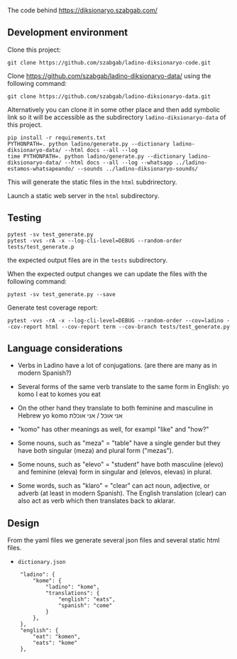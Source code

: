 The code behind https://diksionaryo.szabgab.com/


## Development environment

Clone this project:

```
git clone https://github.com/szabgab/ladino-diksionaryo-code.git
```

Clone https://github.com/szabgab/ladino-diksionaryo-data/ using the following command:

```
git clone https://github.com/szabgab/ladino-diksionaryo-data.git
```

Alternatively you can clone it in some other place and then add symbolic link so it will be accessible as
the subdirectory `ladino-diksionaryo-data` of this project.


```
pip install -r requirements.txt
PYTHONPATH=. python ladino/generate.py --dictionary ladino-diksionaryo-data/ --html docs --all --log
time PYTHONPATH=. python ladino/generate.py --dictionary ladino-diksionaryo-data/ --html docs --all --log --whatsapp ../ladino-estamos-whatsapeando/ --sounds ../ladino-diksionaryo-sounds/
```

This will generate the static files in the `html` subdrirectory.

Launch a static web server in the `html` subdirectory.

## Testing

```
pytest -sv test_generate.py
pytest -vvs -rA -x --log-cli-level=DEBUG --random-order tests/test_generate.p
```

the expected output files are in the `tests` subdirectory.

When the expected output changes we can update the files with the following command:

```
pytest -sv test_generate.py --save
```

Generate test coverage report:

```
pytest -vvs -rA -x --log-cli-level=DEBUG --random-order --cov=ladino --cov-report html --cov-report term --cov-branch tests/test_generate.py
```

## Language considerations

* Verbs in Ladino have a lot of conjugations. (are there are many as in modern Spanish?)

* Several forms of the same verb translate to the same form in English:
  yo komo     I eat
  to komes    you eat

* On the other hand they translate to both feminine and masculine in Hebrew
  yo komo     אני אוכל / אני אוכלת

* "komo" has other meanings as well, for exampl "like" and "how?"

* Some nouns, such as "meza" = "table" have a single gender but they have both singular (meza) and plural form ("mezas").
* Some nouns, such as "elevo" =  "student" have both masculine (elevo) and feminine (eleva) form in singular and (elevos, elevas) in plural.
* Some words, such as "klaro" = "clear" can act noun, adjective, or adverb (at least in modern Spanish).
  The English translation (clear) can also act as verb which then translates back to aklarar.

## Design

From the yaml files we generate several json files and several static html files.

* `dictionary.json`

```
    "ladino": {
        "kome": {
            "ladino": "kome",
            "translations": {
                "english": "eats",
                "spanish": "come"
            }
        },
    },
    "english": {
        "eat": "komen",
        "eats": "kome"
    },

```
